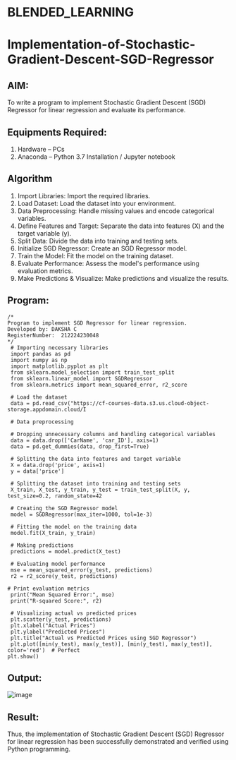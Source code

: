 # BLENDED_LEARNING
# Implementation-of-Stochastic-Gradient-Descent-SGD-Regressor

## AIM:
To write a program to implement Stochastic Gradient Descent (SGD) Regressor for linear regression and evaluate its performance.

## Equipments Required:
1. Hardware – PCs
2. Anaconda – Python 3.7 Installation / Jupyter notebook

## Algorithm
 1. Import Libraries:
 Import the required libraries.
 2. Load Dataset:
 Load the dataset into your environment.
 3. Data Preprocessing:
 Handle missing values and encode categorical variables.
 4. Define Features and Target:
 Separate the data into features (X) and the target variable (y).
 5. Split Data:
 Divide the data into training and testing sets.
 6. Initialize SGD Regressor:
 Create an SGD Regressor model.
 7. Train the Model:
 Fit the model on the training dataset.
 8. Evaluate Performance:
 Assess the model's performance using evaluation metrics.
 9. Make Predictions & Visualize:
 Make predictions and visualize the results.

## Program:
```
/*
Program to implement SGD Regressor for linear regression.
Developed by: DAKSHA C
RegisterNumber:  212224230048
*/
 # Importing necessary libraries
 import pandas as pd
 import numpy as np
 import matplotlib.pyplot as plt
 from sklearn.model_selection import train_test_split
 from sklearn.linear_model import SGDRegressor
 from sklearn.metrics import mean_squared_error, r2_score

 # Load the dataset
 data = pd.read_csv("https://cf-courses-data.s3.us.cloud-object-storage.appdomain.cloud/I

 # Data preprocessing

 # Dropping unnecessary columns and handling categorical variables
 data = data.drop(['CarName', 'car_ID'], axis=1)
 data = pd.get_dummies(data, drop_first=True)

 # Splitting the data into features and target variable
 X = data.drop('price', axis=1)
 y = data['price']

 # Splitting the dataset into training and testing sets
 X_train, X_test, y_train, y_test = train_test_split(X, y, test_size=0.2, random_state=42

 # Creating the SGD Regressor model
 model = SGDRegressor(max_iter=1000, tol=1e-3)

 # Fitting the model on the training data
 model.fit(X_train, y_train)

 # Making predictions
 predictions = model.predict(X_test)

 # Evaluating model performance
 mse = mean_squared_error(y_test, predictions)
 r2 = r2_score(y_test, predictions)

# Print evaluation metrics
 print("Mean Squared Error:", mse)
 print("R-squared Score:", r2)

 # Visualizing actual vs predicted prices
 plt.scatter(y_test, predictions)
 plt.xlabel("Actual Prices")
 plt.ylabel("Predicted Prices")
 plt.title("Actual vs Predicted Prices using SGD Regressor")
 plt.plot([min(y_test), max(y_test)], [min(y_test), max(y_test)], color='red')  # Perfect 
plt.show()

```

## Output:

![image](https://github.com/user-attachments/assets/07721999-ff8d-4a71-950c-a2c75c25354c)

## Result:
Thus, the implementation of Stochastic Gradient Descent (SGD) Regressor for linear regression has been successfully demonstrated and verified using Python programming.
